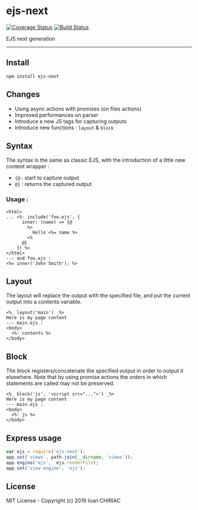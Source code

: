 # ejs-next
[![Coverage Status](https://coveralls.io/repos/github/ichiriac/ejs-next/badge.svg?branch=master)](https://coveralls.io/github/ichiriac/ejs-next?branch=master)
[![Build Status](https://travis-ci.org/ichiriac/ejs-next.svg?branch=master)](https://travis-ci.org/ichiriac/ejs-next)

EJS next generation

---

## Install 

```
npm install ejs-next
```

## Changes

- Using async actions with promises (on files actions)
- Improved performances on parser
- Introduce a new JS tags for capturing outputs
- Introduce new functions : `layout` & `block`

## Syntax

The syntax is the same as classic EJS, with the introduction of a little new content wrapper :

- `{@` : start to capture output
- `@}` : returns the captured output

### Usage :

```ejs
<html>
... <%- include('foo.ejs', {
      inner: (name) => {@
        %>
          Hello <%= name %>
        <%
      @}
    }) %>
</html>
--- and foo.ejs :
<%= inner('John Smith'); %>
```

## Layout

The layout will replace the output with the specified file, and put the current output into a contents variable.

```ejs
<%_ layout('main') _%>
Here is my page content
--- main.ejs :
<body>
  <%- contents %>
</body>
```

## Block

The block registers/concatenate the specified output in order to output it elsewhere. Note that by using promise actions the orders in which statements are called may not be preserved.

```ejs
<%_ block('js', '<script src="...">') _%>
Here is my page content
--- main.ejs :
<body>
  <%- js %>
</body>
```

## Express usage

```js
var ejs = require('ejs-next');
app.set('views', path.join(__dirname, 'views'));
app.engine('ejs',  ejs.renderFile);
app.set('view engine', 'ejs');
```

## License

MIT License - Copyright (c) 2019 Ioan CHIRIAC